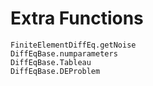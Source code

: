 # Extra Functions

```@docs
FiniteElementDiffEq.getNoise
DiffEqBase.numparameters
DiffEqBase.Tableau
DiffEqBase.DEProblem
```
